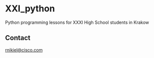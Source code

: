 # XXI_python
Python programming lessons for XXXI High School students in Krakow


## Contact
rnikiel@cisco.com
